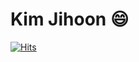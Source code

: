# Kim Jihoon 😄
[![Hits](https://hits.seeyoufarm.com/api/count/incr/badge.svg?url=https%3A%2F%2Fgithub.com%2Fjihooonn&count_bg=%23FFD6CB&title_bg=%23ED8585&icon=&icon_color=%23E7E7E7&title=hits&edge_flat=false)](https://hits.seeyoufarm.com)
